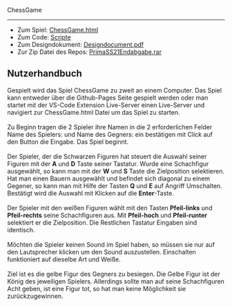 ChessGame
<hr/>
<ul>
<li>Zum Spiel: <a href="https://athaeck.github.io/Chess-Game/ChessGame.html">ChessGame.html</a></li>
<li>Zum Code: <a href="https://github.com/athaeck/PrimaSS21Endabgabe/tree/main/scripts">Scripte</a></li>
<li>Zum Designdokument: <a href="https://github.com/athaeck/PrimaSS21Endabgabe/blob/main/konzept/Designdocument.pdf">Designdocument.pdf</a></li>
<li>Zur Zip Datei des Repos: <a href="https://github.com/athaeck/PrimaSS21Endabgabe/blob/main/zip/PrimaSS21Endabgabe.rar">PrimaSS21Endabgabe.rar</a></li>
</ul>
<h2>Nutzerhandbuch</h2>
Gespielt wird das Spiel ChessGame zu zweit an einem Computer.
Das Spiel kann entweder über die Github-Pages Seite gespielt werden oder man startet mit der VS-Code Extension Live-Server einen Live-Server und navigiert zur ChessGame.html Datei um das Spiel zu starten.
<br/>
<br/>
Zu Beginn tragen die 2 Spieler ihre Namen in die 2 erforderlichen Felder <e>Name des Spielers:</e> und <e>Name des Gegners:</e> ein bestätigen mit Click auf den Button die Eingabe. Das Spiel beginnt.
<br/>
<br/>
Der Spieler, der die Schwarzen Figuren hat steuert die Auswahl seiner Figuren mit der <b>A</b> und <b>D</b> Taste seiner Tastatur. Wurde eine Schachfigur ausgewählt, so kann man mit der <b>W</b> und <b>S</b> Taste die Zielposition selektieren. Hat man einen Bauern ausgewählt und befindet sich diagonal zu einem Gegener, so kann man mit Hilfe der Tasten <b>Q</b> und <b>E</b> auf Angriff Umschalten. Bestätigt wird die Auswahl mit Klicken auf die <b>Enter</b>-Taste.
<br/>
<br/>
Der Spieler mit den weißen Figuren wählt mit den Tasten <b>Pfeil-links</b> und <b>Pfeil-rechts</b> seine Schachfiguren aus. Mit <b>Pfeil-hoch</b> und <b>Pfeil-runter</b> selektiert er die Zielposition.
Die Restlichen Tastatur Eingaben sind identisch.
<br/>
<br/>
Möchten die Spieler keinen Sound im Spiel haben, so müssen sie nur auf den Lautsprecher klicken um den Sound auszustellen. Einschalten funktioniert auf dieselbe Art und Weiße.
<br/>
<br/>
Ziel ist es die gelbe Figur des Gegners zu besiegen. Die Gelbe Figur ist der König des jeweiligen Spielers. Allerdings sollte man auf seine Schachfiguren Acht geben, ist eine Figur tot, so hat man keine Möglichkeit sie zurückzugewinnen.
